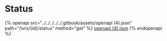 # Status

{% openapi src="../../../../../.gitbook/assets/openapi (4).json" path="/ivrs/{id}/status" method="get" %}
[openapi (4).json](<../../../../../.gitbook/assets/openapi (4).json>)
{% endopenapi %}
